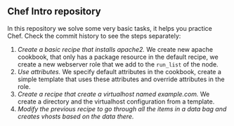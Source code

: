 ## Chef Intro repository

In this repository we solve some very basic tasks, it helps you practice
Chef. Check the commit history to see the steps separately:

1. _Create a basic recipe that installs apache2._ We create new apache cookbook, that only has a package resource in the default recipe, we create a new webserver role that we add to the `run_list` of the node.
2. _Use attributes._ We specify default attributes in the cookbook, create a simple template that uses these attributes and override attributes in the role.
3. _Create a recipe that create a virtualhost named example.com._ We create a directory and the virtualhost configuration from a template.
4. _Modify the previous recipe to go through all the items in a data bag and creates vhosts based on the data there._
